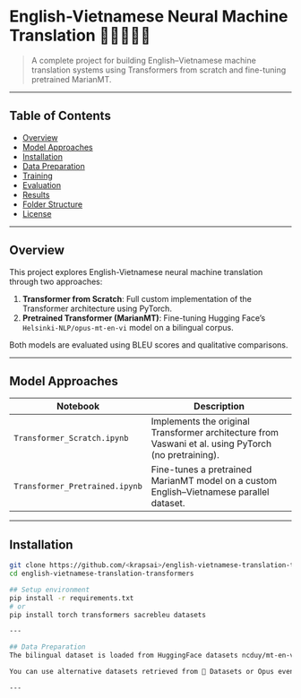 # English-Vietnamese Neural Machine Translation 🧠🇬🇧🇻🇳

> A complete project for building English–Vietnamese machine translation systems using Transformers from scratch and fine-tuning pretrained MarianMT.

---

## Table of Contents
- [Overview](#overview)
- [Model Approaches](#model-approaches)
- [Installation](#installation)
- [Data Preparation](#data-preparation)
- [Training](#training)
- [Evaluation](#evaluation)
- [Results](#results)
- [Folder Structure](#folder-structure)
- [License](#license)

---

## Overview

This project explores English-Vietnamese neural machine translation through two approaches:

1. **Transformer from Scratch**: Full custom implementation of the Transformer architecture using PyTorch.
2. **Pretrained Transformer (MarianMT)**: Fine-tuning Hugging Face’s `Helsinki-NLP/opus-mt-en-vi` model on a bilingual corpus.

Both models are evaluated using BLEU scores and qualitative comparisons.

---

## Model Approaches

| Notebook | Description |
|----------|-------------|
| `Transformer_Scratch.ipynb` | Implements the original Transformer architecture from Vaswani et al. using PyTorch (no pretraining). |
| `Transformer_Pretrained.ipynb` | Fine-tunes a pretrained MarianMT model on a custom English–Vietnamese parallel dataset. |

---

## Installation

```bash
git clone https://github.com/<krapsai>/english-vietnamese-translation-transformers.git
cd english-vietnamese-translation-transformers

## Setup environment
pip install -r requirements.txt
# or
pip install torch transformers sacrebleu datasets

---

## Data Preparation
The bilingual dataset is loaded from HuggingFace datasets ncduy/mt-en-vi 

You can use alternative datasets retrieved from 🤗 Datasets or Opus even your own dataset

---
